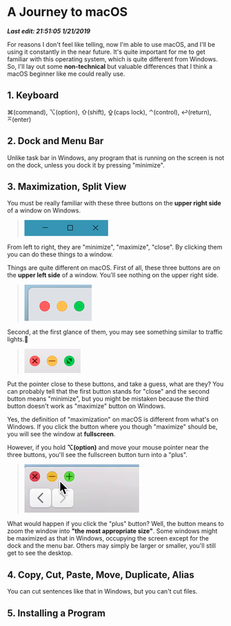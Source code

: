 # A Journey to macOS

***Last edit: 21:51:05 1/21/2019***

For reasons I don't feel like telling, now I'm able to use macOS, and I'll be using it constantly in the near future. It's quite important for me to get familiar with this operating system, which is quite different from Windows. So, I'll lay out some **non-technical** but valuable differences that I think a macOS beginner like me could really use.

## 1. Keyboard

⌘(command), ⌥(option), ⇧(shift), ⇪(caps lock), ⌃(control), ↩(return), ⌅(enter)

## 2. Dock and Menu Bar

Unlike task bar in Windows, any program that is running on the screen is not on the dock, unless you dock it by pressing "minimize".

## 3. Maximization, Split View

You must be really familiar with these three buttons on the **upper right side** of a window on Windows.

> ![three-buttons-windows](three-buttons-windows.PNG)

From left to right, they are "minimize", "maximize", "close". By clicking them you can do these things to a window.

Things are quite different on macOS. First of all, these three buttons are on the **upper left side** of a window. You'll see nothing on the upper right side.

> ![three-buttons-macOS](three-buttons-macOS.png)

Second, at the first glance of them, you may see something similar to traffic lights.🚦


> ![three-buttons-mouse-macOS](three-buttons-mouse-macOS.png)

Put the pointer close to these buttons, and take a guess, what are they? You can probably tell that the first button stands for "close" and the second button means "minimize", but you might be mistaken because the third button doesn't work as "maximize" button on Windows.

Yes, the definition of "maximization" on macOS is different from what's on Windows. If you click the button where you though "maximize" should be, you will see the window at **fullscreen**.

However, if you hold **⌥(option)** and move your mouse pointer near the three buttons, you'll see the fullscreen button turn into a "plus".

> ![three-buttons-mouse-option-macOS](three-buttons-mouse-option-macOS.png)

What would happen if you click the "plus" button? Well, the button means to zoom the window into **"the most appropriate size"**. Some windows might be maximized as that in Windows, occupying the screen except for the dock and the menu bar. Others may simply be larger or smaller, you'll still get to see the desktop.

## 4. Copy, Cut, Paste, Move, Duplicate, Alias

You can cut sentences like that in Windows, but you can't cut files.

## 5. Installing a Program
